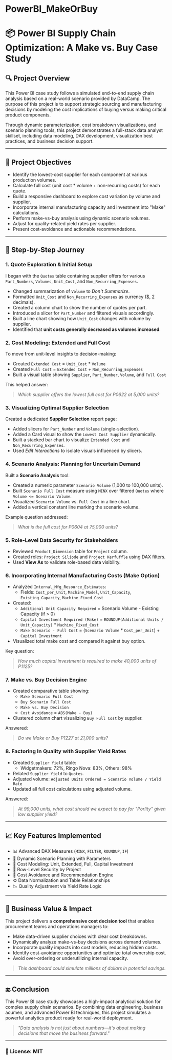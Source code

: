 # PowerBI_MakeOrBuy
# 📦 Power BI Supply Chain Optimization: A Make vs. Buy Case Study

## 🔍 Project Overview
This Power BI case study follows a simulated end-to-end supply chain analysis based on a real-world scenario provided by DataCamp. The purpose of this project is to support strategic sourcing and manufacturing decisions by modeling the cost implications of buying versus making critical product components.

Through dynamic parameterization, cost breakdown visualizations, and scenario planning tools, this project demonstrates a full-stack data analyst skillset, including data modeling, DAX development, visualization best practices, and business decision support.

---

## 🧭 Project Objectives
- Identify the lowest-cost supplier for each component at various production volumes.
- Calculate full cost (unit cost * volume + non-recurring costs) for each quote.
- Build a responsive dashboard to explore cost variation by volume and supplier.
- Incorporate internal manufacturing capacity and investment into "Make" calculations.
- Perform make-vs-buy analysis using dynamic scenario volumes.
- Adjust for quality-related yield rates per supplier.
- Present cost-avoidance and actionable recommendations.

---

## 🔨 Step-by-Step Journey

### 1. **Quote Exploration & Initial Setup**
I began with the `Quotes` table containing supplier offers for various `Part_Numbers`, `Volumes`, `Unit_Cost`, and `Non_Recurring_Expenses`.

- Changed summarization of `Volume` to *Don't Summarize*.
- Formatted `Unit_Cost` and `Non_Recurring_Expenses` as currency ($, 2 decimals).
- Created a column chart to show the number of quotes per part.
- Introduced a slicer for `Part_Number` and filtered visuals accordingly.
- Built a line chart showing how `Unit_Cost` changes with volume by supplier.
- Identified that **unit costs generally decreased as volumes increased**.

### 2. **Cost Modeling: Extended and Full Cost**
To move from unit-level insights to decision-making:
- Created `Extended Cost` = `Unit_Cost` * `Volume`
- Created `Full Cost` = `Extended Cost` + `Non_Recurring_Expenses`
- Built a visual table showing `Supplier`, `Part_Number`, `Volume`, and `Full Cost`

This helped answer:  
> _Which supplier offers the lowest full cost for P0622 at 5,000 units?_

### 3. **Visualizing Optimal Supplier Selection**
Created a dedicated **Supplier Selection** report page:
- Added slicers for `Part_Number` and `Volume` (single-selection).
- Added a Card visual to show the `Lowest Cost Supplier` dynamically.
- Built a stacked bar chart to visualize `Extended Cost` and `Non_Recurring_Expenses`.
- Used *Edit Interactions* to isolate visuals influenced by slicers.

### 4. **Scenario Analysis: Planning for Uncertain Demand**
Built a **Scenario Analysis** tool:
- Created a numeric parameter `Scenario Volume` (1,000 to 100,000 units).
- Built `Scenario Full Cost` measure using `MINX` over filtered `Quotes` where `Volume <= Scenario Volume`.
- Visualized `Scenario Volume` vs. `Full Cost` in a line chart.
- Added a vertical constant line marking the scenario volume.

Example question addressed:  
> _What is the full cost for P0604 at 75,000 units?_

### 5. **Role-Level Data Security for Stakeholders**
- Reviewed `Product_Dimension` table for `Project` column.
- Created roles: `Project Siliode` and `Project Kerfuffle` using DAX filters.
- Used **View As** to validate role-based data visibility.

### 6. **Incorporating Internal Manufacturing Costs (Make Option)**
- Analyzed `Internal_Mfg_Resource_Estimates`:
  - Fields: `Cost_per_Unit`, `Machine_Model`, `Unit_Capacity`, `Existing_Capacity`, `Machine_Fixed_Cost`
- Created:
  - `Additional Unit Capacity Required` = Scenario Volume - Existing Capacity (if > 0)
  - `Capital Investment Required (Make)` = `ROUNDUP(Additional Units / Unit_Capacity)` * `Machine_Fixed_Cost`
  - `Make Scenario - Full Cost` = (`Scenario Volume` * `Cost_per_Unit`) + `Capital Investment`
- Visualized total make cost and compared it against buy option.

Key question:  
> _How much capital investment is required to make 40,000 units of P1125?_

### 7. **Make vs. Buy Decision Engine**
- Created comparative table showing:
  - `Make Scenario Full Cost`
  - `Buy Scenario Full Cost`
  - `Make vs. Buy Decision`
  - `Cost Avoidance` = `ABS(Make - Buy)`
- Clustered column chart visualizing `Buy Full Cost` by supplier.

Answered:  
> _Do we Make or Buy P1227 at 21,000 units?_

### 8. **Factoring In Quality with Supplier Yield Rates**
- Created `Supplier Yield` table:
  - Widgetmakers: 72%, Ringo Nova: 83%, Others: 98%
- Related `Supplier Yield` to `Quotes`.
- Adjusted volume: `Adjusted Units Ordered = Scenario Volume / Yield Rate`
- Updated all full cost calculations using adjusted volume.

Answered:  
> _At 99,000 units, what cost should we expect to pay for \"Porlity\" given low supplier yield?_

---

## 📈 Key Features Implemented
- 📊 Advanced DAX Measures (`MINX`, `FILTER`, `ROUNDUP`, `IF`)
- 🔁 Dynamic Scenario Planning with Parameters
- 🧮 Cost Modeling: Unit, Extended, Full, Capital Investment
- 🔐 Row-Level Security by Project
- 🎯 Cost Avoidance and Recommendation Engine
- ⚙️ Data Normalization and Table Relationships
- 📉 Quality Adjustment via Yield Rate Logic

---

## 💼 Business Value & Impact
This project delivers a **comprehensive cost decision tool** that enables procurement teams and operations managers to:

- Make data-driven supplier choices with clear cost breakdowns.
- Dynamically analyze make-vs-buy decisions across demand volumes.
- Incorporate quality impacts into cost models, reducing hidden costs.
- Identify cost-avoidance opportunities and optimize total ownership cost.
- Avoid over-ordering or underutilizing internal capacity.

> _This dashboard could simulate millions of dollars in potential savings._

---

## 🔚 Conclusion
This Power BI case study showcases a high-impact analytical solution for complex supply chain scenarios. By combining data engineering, business acumen, and advanced Power BI techniques, this project simulates a powerful analytics product ready for real-world deployment.

> _\"Data analysis is not just about numbers—it's about making decisions that move the business forward.\"_

---


### 🧾 License: MIT

